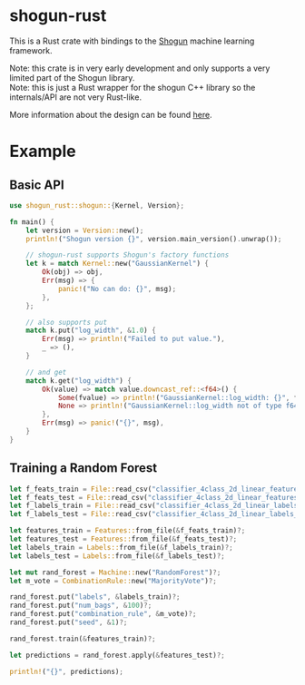 # shogun-rust

This is a Rust crate with bindings to the [Shogun](https://github.com/shogun-toolbox/shogun) machine learning framework.

Note: this crate is in very early development and only supports a very limited part of the Shogun library.<br>
Note: this is just a Rust wrapper for the shogun C++ library so the internals/API are not very Rust-like.

More information about the design can be found [here](https://gf712.github.io/programming/2020/05/28/shogun-rust.html).

# Example

## Basic API
```rust
use shogun_rust::shogun::{Kernel, Version};

fn main() {
    let version = Version::new();
    println!("Shogun version {}", version.main_version().unwrap());

    // shogun-rust supports Shogun's factory functions
    let k = match Kernel::new("GaussianKernel") {
        Ok(obj) => obj,
        Err(msg) => {
            panic!("No can do: {}", msg);
        },
    };

    // also supports put
    match k.put("log_width", &1.0) {
        Err(msg) => println!("Failed to put value."),
        _ => (),
    }

    // and get
    match k.get("log_width") {
        Ok(value) => match value.downcast_ref::<f64>() {
            Some(fvalue) => println!("GaussianKernel::log_width: {}", fvalue),
            None => println!("GaussianKernel::log_width not of type f64"),
        },
        Err(msg) => panic!("{}", msg),
    }
}
```

## Training a Random Forest
```rust
let f_feats_train = File::read_csv("classifier_4class_2d_linear_features_train.dat".to_string())?;
let f_feats_test = File::read_csv("classifier_4class_2d_linear_features_test.dat".to_string())?;
let f_labels_train = File::read_csv("classifier_4class_2d_linear_labels_train.dat".to_string())?;
let f_labels_test = File::read_csv("classifier_4class_2d_linear_labels_test.dat".to_string())?;

let features_train = Features::from_file(&f_feats_train)?;
let features_test = Features::from_file(&f_feats_test)?;
let labels_train = Labels::from_file(&f_labels_train)?;
let labels_test = Labels::from_file(&f_labels_test)?;

let mut rand_forest = Machine::new("RandomForest")?;
let m_vote = CombinationRule::new("MajorityVote")?;

rand_forest.put("labels", &labels_train)?;
rand_forest.put("num_bags", &100)?;
rand_forest.put("combination_rule", &m_vote)?;
rand_forest.put("seed", &1)?;

rand_forest.train(&features_train)?;

let predictions = rand_forest.apply(&features_test)?;

println!("{}", predictions);
```